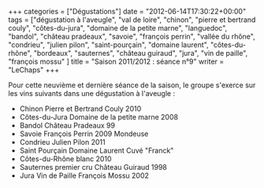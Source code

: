 +++
categories = ["Dégustations"]
date = "2012-06-14T17:30:22+00:00"
tags = ["dégustation à l'aveugle", "val de loire", "chinon", "pierre et bertrand couly", "côtes-du-jura", "domaine de la petite marne", "languedoc", "bandol", "château pradeaux", "savoie", "françois perrin", "vallée du rhône", "condrieu", "julien pilon", "saint-pourçain", "domaine laurent", "côtes-du-rhône", "bordeaux", "sauternes", "château guiraud", "jura", "vin de paille", "françois mossu" ]
title = "Saison 2011/2012 : séance n°9"
writer = "LeChaps"
+++

Pour cette neuvième et dernière séance de la saison, le groupe s'exerce sur les vins suivants dans une dégustation à l'aveugle :

* Chinon Pierre et Bertrand Couly 2010
* Côtes-du-Jura Domaine de la petite marne 2008
* Bandol Château Pradeaux 99 <i class="fa fa-plus-circle"></i>
* Savoie François Perrin 2009 Mondeuse <i class="fa fa-plus-circle"></i>
* Condrieu Julien Pilon 2011
* Saint Pourçain Domaine Laurent Cuvé "Franck"
* Côtes-du-Rhône blanc 2010
* Sauternes premier cru Château Guiraud 1998
* Jura Vin de Paille François Mossu 2002
